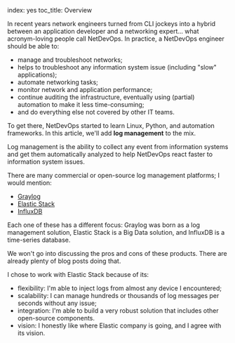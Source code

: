 index: yes
toc_title: Overview

In recent years network engineers turned from CLI jockeys into a hybrid between an application developer and a networking expert... what acronym-loving people call NetDevOps. In practice, a NetDevOps engineer should be able to:

- manage and troubleshoot networks;
- helps to troubleshoot any information system issue (including "slow" applications);
- automate networking tasks;
- monitor network and application performance;
- continue auditing the infrastructure, eventually using (partial) automation to make it less time-consuming;
- and do everything else not covered by other IT teams.

To get there, NetDevOps started to learn Linux, Python, and automation frameworks. In this article, we'll add **log management** to the mix.

Log management is the ability to collect any event from information systems and get them automatically analyzed to help NetDevOps react faster to information system issues.

There are many commercial or open-source log management platforms; I would mention:

- [Graylog](https://www.graylog.org/)
- [Elastic Stack](https://www.elastic.co/)
- [InfluxDB](https://www.influxdata.com/)

Each one of these has a different focus: Graylog was born as a log management solution, Elastic Stack is a Big Data solution, and InfluxDB is a time-series database.

We won't go into discussing the pros and cons of these products. There are already plenty of blog posts doing that.

I chose to work with Elastic Stack because of its:

- flexibility: I'm able to inject logs from almost any device I encountered;
- scalability: I can manage hundreds or thousands of log messages per seconds without any issue;
- integration: I'm able to build a very robust solution that includes other open-source components.
- vision: I honestly like where Elastic company is going, and I agree with its vision.
